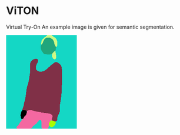 # ViTON
Virtual Try-On
An example image is given for semantic segmentation. 

![alt text](000001_0.png)
